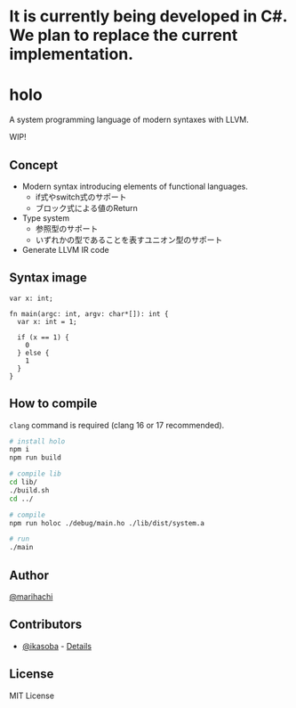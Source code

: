 # It is currently being developed in C#. We plan to replace the current implementation.

# holo
A system programming language of modern syntaxes with LLVM.

WIP!

## Concept
- Modern syntax introducing elements of functional languages.
  - if式やswitch式のサポート
  - ブロック式による値のReturn
- Type system
  - 参照型のサポート
  - いずれかの型であることを表すユニオン型のサポート
- Generate LLVM IR code

## Syntax image
```
var x: int;

fn main(argc: int, argv: char*[]): int {
  var x: int = 1;

  if (x == 1) {
    0
  } else {
    1
  }
}
```

## How to compile
`clang` command is required (clang 16 or 17 recommended).

```sh
# install holo
npm i
npm run build

# compile lib
cd lib/
./build.sh
cd ../

# compile
npm run holoc ./debug/main.ho ./lib/dist/system.a

# run
./main
```

## Author
[@marihachi](https://github.com/marihachi)

## Contributors
- [@ikasoba](https://github.com/ikasoba) - [Details](https://github.com/marihachi/holo/issues?q=author%3Aikasoba)

## License
MIT License
